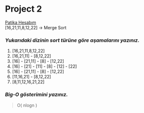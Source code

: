 # Project 2
[Patika Hesabım](https://app.patika.dev/mafsar)
<br>
[16,21,11,8,12,22] -> Merge Sort

### *Yukarıdaki dizinin sort türüne göre aşamalarını yazınız.*

1.  [16,21,11,8,12,22]
2.  [16,21,11] - [8,12,22]
3.  [16] - [21,11] - [8] - [12,22]
4.  [16] - [21] - [11] - [8] - [12] - [22]
5.  [16] - [21,11] - [8] - [12,22]
6.  [11,16,21] - [8,12,22]
7.  [8,11,12,16,21,22]

### *Big-O gösterimini yazınız.*
> O( nlogn )
